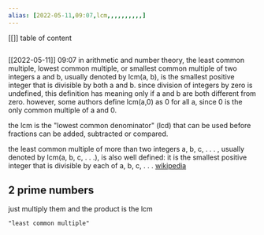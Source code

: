 ```yaml
---
alias: [2022-05-11,09:07,lcm,,,,,,,,,,]
---
```

[[]]
table of content
```toc
```

[[2022-05-11]] 09:07
in arithmetic and number theory, the least common multiple, lowest common multiple, or smallest common multiple of two integers a and b, usually denoted by lcm(a, b), is the smallest positive integer that is divisible by both a and b.  since division of integers by zero is undefined, this definition has meaning only if a and b are both different from zero.  however, some authors define lcm(a,0) as 0 for all a, since 0 is the only common multiple of a and 0.

the lcm is the "lowest common denominator" (lcd) that can be used before fractions can be added, subtracted or compared.

the least common multiple of more than two integers a, b, c, . . . , usually denoted by lcm(a, b, c, . . .), is also well defined: it is the smallest positive integer that is divisible by each of a, b, c, . . .
[wikipedia](https://en.wikipedia.org/wiki/least%20common%20multiple)

## 2 prime numbers
just multiply them and the product is the lcm
```query
"least common multiple"
```